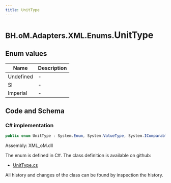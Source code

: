 ```yaml
---
title: UnitType
---
```


# <small>BH.oM.Adapters.XML.Enums.</small>**UnitType**



## Enum values

| Name            | Description                                                    |
|-----------------|----------------------------------------------------------------|
| Undefined |  -  |
| SI |  -  |
| Imperial |  -  |


## Code and Schema

### C# implementation

``` C# title="C#"
public enum UnitType : System.Enum, System.ValueType, System.IComparable, System.ISpanFormattable, System.IFormattable, System.IConvertible
```

Assembly: XML_oM.dll

The enum is defined in C#. The class definition is available on github:

- [UnitType.cs](https://github.com/BHoM/XML_Toolkit/blob/develop/XML_oM/Enums\UnitType.cs)

All history and changes of the class can be found by inspection the history.
